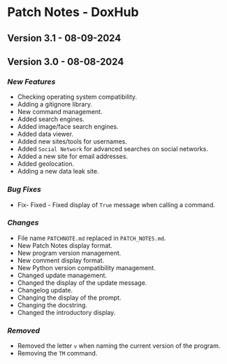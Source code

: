 # **Patch Notes - DoxHub**
## **Version 3.1 - 08-09-2024**

## **Version 3.0 - 08-08-2024**
### *New Features*
- Checking operating system compatibility.
- Adding a gitignore library.
- New command management.
- Added search engines.
- Added image/face search engines.
- Added data viewer.
- Added new sites/tools for usernames.
- Added `Social Network` for advanced searches on social networks.
- Added a new site for email addresses.
- Added geolocation.
- Adding a new data leak site.

### *Bug Fixes*
- Fix- Fixed - Fixed display of `True` message when calling a command.

### *Changes*
- File name `PATCHNOTE.md` replaced in `PATCH_NOTES.md`.
- New Patch Notes display format.
- New program version management.
- New comment display format.
- New Python version compatibility management.
- Changed update management.
- Changed the display of the update message.
- Changelog update.
- Changing the display of the prompt.
- Changing the docstring.
- Changed the introductory display.

### *Removed*
- Removed the letter `v` when naming the current version of the program.
- Removing the `TM` command.
